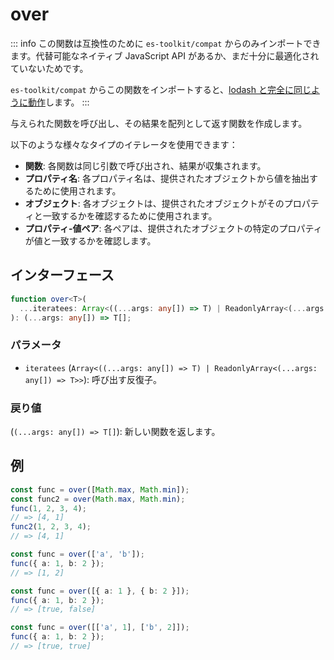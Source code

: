 # over

::: info
この関数は互換性のために `es-toolkit/compat` からのみインポートできます。代替可能なネイティブ JavaScript API があるか、まだ十分に最適化されていないためです。

`es-toolkit/compat` からこの関数をインポートすると、[lodash と完全に同じように動作](../../../compatibility.md)します。
:::

与えられた関数を呼び出し、その結果を配列として返す関数を作成します。

以下のような様々なタイプのイテレータを使用できます：

- **関数**: 各関数は同じ引数で呼び出され、結果が収集されます。
- **プロパティ名**: 各プロパティ名は、提供されたオブジェクトから値を抽出するために使用されます。
- **オブジェクト**: 各オブジェクトは、提供されたオブジェクトがそのプロパティと一致するかを確認するために使用されます。
- **プロパティ-値ペア**: 各ペアは、提供されたオブジェクトの特定のプロパティが値と一致するかを確認します。

## インターフェース

```typescript
function over<T>(
  ...iteratees: Array<((...args: any[]) => T) | ReadonlyArray<(...args: any[]) => T>>
): (...args: any[]) => T[];
```

### パラメータ

- `iteratees` (`Array<((...args: any[]) => T) | ReadonlyArray<(...args: any[]) => T>>`): 呼び出す反復子。

### 戻り値

(`(...args: any[]) => T[]`): 新しい関数を返します。

## 例

```typescript
const func = over([Math.max, Math.min]);
const func2 = over(Math.max, Math.min);
func(1, 2, 3, 4);
// => [4, 1]
func2(1, 2, 3, 4);
// => [4, 1]

const func = over(['a', 'b']);
func({ a: 1, b: 2 });
// => [1, 2]

const func = over([{ a: 1 }, { b: 2 }]);
func({ a: 1, b: 2 });
// => [true, false]

const func = over([['a', 1], ['b', 2]]);
func({ a: 1, b: 2 });
// => [true, true]
```
